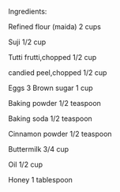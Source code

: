Ingredients:

Refined flour (maida)
2 cups

Suji
1/2 cup

Tutti frutti,chopped
1/2 cup

candied peel,chopped
1/2 cup

Eggs
3
Brown sugar
1 cup

Baking powder
1/2 teaspoon

Baking soda
1/2 teaspoon

Cinnamon powder
1/2 teaspoon

Buttermilk
3/4 cup

Oil
1/2 cup

Honey
1 tablespoon




